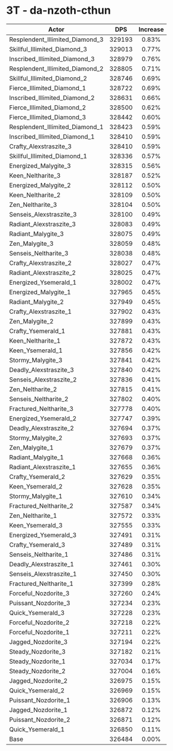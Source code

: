# 3T - da-nzoth-cthun
| Actor | DPS | Increase |
|---|:---:|:---:|
|Resplendent_Illimited_Diamond_3|329193|0.83%|
|Skillful_Illimited_Diamond_3|329013|0.77%|
|Inscribed_Illimited_Diamond_3|328979|0.76%|
|Resplendent_Illimited_Diamond_2|328805|0.71%|
|Skillful_Illimited_Diamond_2|328746|0.69%|
|Fierce_Illimited_Diamond_1|328722|0.69%|
|Inscribed_Illimited_Diamond_2|328631|0.66%|
|Fierce_Illimited_Diamond_2|328500|0.62%|
|Fierce_Illimited_Diamond_3|328442|0.60%|
|Resplendent_Illimited_Diamond_1|328423|0.59%|
|Inscribed_Illimited_Diamond_1|328410|0.59%|
|Crafty_Alexstraszite_3|328410|0.59%|
|Skillful_Illimited_Diamond_1|328336|0.57%|
|Energized_Malygite_3|328315|0.56%|
|Keen_Neltharite_3|328187|0.52%|
|Energized_Malygite_2|328112|0.50%|
|Keen_Neltharite_2|328109|0.50%|
|Zen_Neltharite_3|328104|0.50%|
|Senseis_Alexstraszite_3|328100|0.49%|
|Radiant_Alexstraszite_3|328083|0.49%|
|Radiant_Malygite_3|328075|0.49%|
|Zen_Malygite_3|328059|0.48%|
|Senseis_Neltharite_3|328038|0.48%|
|Crafty_Alexstraszite_2|328027|0.47%|
|Radiant_Alexstraszite_2|328025|0.47%|
|Energized_Ysemerald_1|328002|0.47%|
|Energized_Malygite_1|327965|0.45%|
|Radiant_Malygite_2|327949|0.45%|
|Crafty_Alexstraszite_1|327902|0.43%|
|Zen_Malygite_2|327899|0.43%|
|Crafty_Ysemerald_1|327881|0.43%|
|Keen_Neltharite_1|327872|0.43%|
|Keen_Ysemerald_1|327856|0.42%|
|Stormy_Malygite_3|327841|0.42%|
|Deadly_Alexstraszite_3|327840|0.42%|
|Senseis_Alexstraszite_2|327836|0.41%|
|Zen_Neltharite_2|327815|0.41%|
|Senseis_Neltharite_2|327802|0.40%|
|Fractured_Neltharite_3|327778|0.40%|
|Energized_Ysemerald_2|327747|0.39%|
|Deadly_Alexstraszite_2|327694|0.37%|
|Stormy_Malygite_2|327693|0.37%|
|Zen_Malygite_1|327679|0.37%|
|Radiant_Malygite_1|327668|0.36%|
|Radiant_Alexstraszite_1|327655|0.36%|
|Crafty_Ysemerald_2|327629|0.35%|
|Keen_Ysemerald_2|327628|0.35%|
|Stormy_Malygite_1|327610|0.34%|
|Fractured_Neltharite_2|327587|0.34%|
|Zen_Neltharite_1|327572|0.33%|
|Keen_Ysemerald_3|327555|0.33%|
|Energized_Ysemerald_3|327491|0.31%|
|Crafty_Ysemerald_3|327489|0.31%|
|Senseis_Neltharite_1|327486|0.31%|
|Deadly_Alexstraszite_1|327461|0.30%|
|Senseis_Alexstraszite_1|327450|0.30%|
|Fractured_Neltharite_1|327399|0.28%|
|Forceful_Nozdorite_3|327260|0.24%|
|Puissant_Nozdorite_3|327234|0.23%|
|Quick_Ysemerald_3|327228|0.23%|
|Forceful_Nozdorite_2|327218|0.22%|
|Forceful_Nozdorite_1|327211|0.22%|
|Jagged_Nozdorite_3|327194|0.22%|
|Steady_Nozdorite_3|327182|0.21%|
|Steady_Nozdorite_1|327034|0.17%|
|Steady_Nozdorite_2|327004|0.16%|
|Jagged_Nozdorite_2|326975|0.15%|
|Quick_Ysemerald_2|326969|0.15%|
|Puissant_Nozdorite_1|326906|0.13%|
|Jagged_Nozdorite_1|326872|0.12%|
|Puissant_Nozdorite_2|326871|0.12%|
|Quick_Ysemerald_1|326850|0.11%|
|Base|326484|0.00%|
